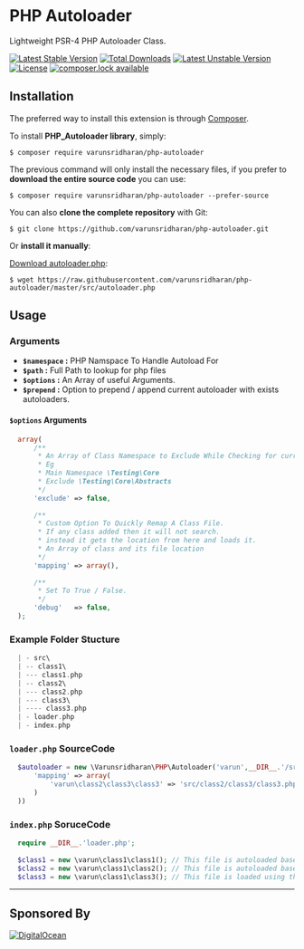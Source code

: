 # PHP Autoloader
Lightweight PSR-4 PHP Autoloader Class.

[![Latest Stable Version](https://poser.pugx.org/varunsridharan/php-autoloader/version)](https://packagist.org/packages/varunsridharan/php-autoloader)
[![Total Downloads](https://poser.pugx.org/varunsridharan/php-autoloader/downloads)](https://packagist.org/packages/varunsridharan/php-autoloader)
[![Latest Unstable Version](https://poser.pugx.org/varunsridharan/php-autoloader/v/unstable)](//packagist.org/packages/varunsridharan/php-autoloader)
[![License](https://poser.pugx.org/varunsridharan/php-autoloader/license)](https://packagist.org/packages/varunsridharan/php-autoloader)
[![composer.lock available](https://poser.pugx.org/varunsridharan/php-autoloader/composerlock)](https://packagist.org/packages/varunsridharan/php-autoloader) 


## Installation
The preferred way to install this extension is through [Composer](http://getcomposer.org/download/).

To install **PHP_Autoloader library**, simply:

    $ composer require varunsridharan/php-autoloader

The previous command will only install the necessary files, if you prefer to **download the entire source code** you can use:

    $ composer require varunsridharan/php-autoloader --prefer-source

You can also **clone the complete repository** with Git:

    $ git clone https://github.com/varunsridharan/php-autoloader.git

Or **install it manually**:

[Download autoloader.php](https://raw.githubusercontent.com/varunsridharan/php-autoloader/master/src/autoloader.php):

    $ wget https://raw.githubusercontent.com/varunsridharan/php-autoloader/master/src/autoloader.php


## Usage
### Arguments
* **`$namespace` :** PHP Namspace To Handle Autoload For  
* **`$path` :** Full Path to lookup for php files
* **`$options` :** An Array of useful Arguments.
* **`$prepend` :** Option to prepend / append current autoloader with exists autoloaders.

#### `$options` Arguments
```php
  array(
      /**
       * An Array of Class Namespace to Exclude While Checking for current namespace.
       * Eg
       * Main Namespace \Testing\Core
       * Exclude \Testing\Core\Abstracts
       */
      'exclude' => false,
      
      /**
       * Custom Option To Quickly Remap A Class File. 
       * If any class added then it will not search.
       * instead it gets the location from here and loads it.
       * An Array of class and its file location
       */
      'mapping' => array(),
      
      /**
       * Set To True / False.
       */
      'debug'   => false,
  );
```

### Example Folder Stucture
```php
  | - src\
  | -- class1\
  | --- class1.php
  | -- class2\
  | --- class2.php
  | --- class3\
  | ---- class3.php
  | - loader.php
  | - index.php
```
### `loader.php` SourceCode
```php
  $autoloader = new \Varunsridharan\PHP\Autoloader('varun',__DIR__.'/src/',array(
      'mapping' => array(
          'varun\class2\class3\class3' => 'src/class2/class3/class3.php',
      )
  ))
```

### `index.php` SoruceCode
```php
  require __DIR__.'loader.php';
  
  $class1 = new \varun\class1\class1(); // This file is autoloaded based on the namespace 
  $class2 = new \varun\class1\class2(); // This file is autoloaded based on the namespace 
  $class3 = new \varun\class1\class3(); // This file is loaded using the data from remap array
```


---
## Sponsored By
[![DigitalOcean](https://vsp.ams3.cdn.digitaloceanspaces.com/cdn/DO_Logo_Horizontal_Blue.png)](https://s.svarun.in/Ef)
